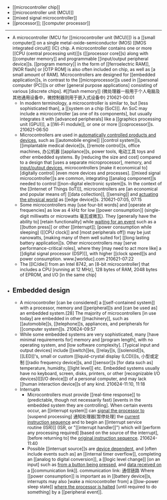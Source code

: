 - [[microcontroller chip]]
- [[microcontroller unit (MCU)]]
- [[mixed signal microcontroller]]
- [[processor]]; [[computer processor]]
- ---
- A microcontroller (MCU for [[microcontroller unit (MCU)]]) is a [[small computer]] on a single metal-oxide-semiconductor (MOS) [[MOS integrated circuit]] (IC) chip. A microcontroller contains one or more [[CPU (central processing unit)]]s ([[processor core]]s) along with [[computer memory]] and programmable [[input/output peripheral device]]s. [[program memory]] in the form of [[ferroelectric RAM]], [NOR flash] or [OTP ROM] is also often included on chip, as well as [a small amount of RAM]. Microcontrollers are designed for [[embedded application]]s, in contrast to the [[microprocessor]]s used in [[personal computer (PC)]]s or other [general purpose applications] consisting of various [discrete chips]. #[[flash memory]]
(微处理器一般用于个人电脑及其他通用设备中，微控制器则用于嵌入式设备中)
210621-00:01
    - In modern terminology, a microcontroller is similar to, but [less sophisticated than], a [[system on a chip (SoC)]]. An SoC may include a microcontroller [as one of its components], but usually integrates it with [advanced peripherals] like a [[graphics processing unit (GPU)]], a [[Wi-Fi module]], or one or more [[coprocessor]]s.
210621-06:50
    - Microcontrollers are used in [automatically controlled products and devices](((pjNd_Tx3C))), such as [[automobile engine]] [[control system]]s, [[implantable medical device]]s, [[remote control]]s, office machines, 办公机器 [[appliance]]s, power tools, 电动工具 toys and other embedded systems. By [reducing the size and cost] compared to a design that [uses a separate microprocessor], memory, and [input/output devices](((AGdgghnHW))), microcontrollers [make it economical to] [digitally control] [even more devices and processes]. [[mixed signal microcontroller]]s are common, integrating [[analog component]]s needed to control [[non-digital electronic system]]s. In the context of the [[Internet of Things (IoT)]], microcontrollers are [an economical and popular means of] [[data collection]], [[sensing]] and [actuating the physical world](((RaaVIQp6o))) as [[edge device]]s.
210621-07:05, 07:15
    - Some microcontrollers may [use four-bit words] and [operate at frequencies] as low as 4 kHz for low [[power consumption]] (single-digit milliwatts or microwatts 毫瓦或微瓦). They [generally have the ability to] [retain functionality] while [waiting for an event](((kgjxbGoaS))) such as a [[button press]] or other [[interrupt]]; [power consumption while sleeping] ([[CPU clock]] and [most peripherals off]) may be just nanowatts, [making many of them well suited for] [[long lasting battery application]]s. Other microcontrollers may [serve performance-critical roles], where they [may need to act more like] a [[digital signal processor (DSP)]], with higher [[clock speed]]s and power consumption. www.[worlduc].com
210621-07:22
    - The [[IC/die]] from an Intel 8742, an [8-bit microcontroller] that includes a CPU [running at 12 MHz], 128 bytes of RAM, 2048 bytes of EPROM, and I/O [in the same chip]
- ## Embedded design
    - A microcontroller [can be considered] a [[self-contained system]] with a processor, memory and [[peripheral]]s and [can be used as] an embedded system.[28] The majority of microcontrollers [in use today] are embedded in other [[machinery]], such as [[automobile]]s, [[telephone]]s, appliances, and peripherals for [[computer system]]s.
210624-09:57
    - While some embedded systems are very sophisticated, many [have minimal requirements for] memory and [program length], with no operating system, and [low software complexity]. [Typical input and output devices] include [[switch]]es, [[relay]]s, [[solenoid]]s, [[LED]]'s, small or custom [[liquid-crystal display (LCD)]]s, 小型或定制 [[radio frequency device]]s, and [[sensor]]s [for data such as] temperature, humidity, [[light level]] etc. Embedded systems usually have no keyboard, screen, disks, printers, or other [recognizable I/O devices]([[I/O device]]) of a personal computer, and may lack [[human interaction device]]s of any kind.
210624-11:10, 11:18
    - Interrupts
        - Microcontrollers must provide [[real-time response]] to (predictable, though not necessarily fast) [events in the embedded system they are controlling]. When certain events occur, an [[interrupt system]] can [signal the processor to](((OV5j6k98r))) [suspend processing] 通知处理器[暂停处理] the [current instruction sequence](((SQmgy_TRf))) and to begin an [[interrupt service routine (ISR)]] (ISR, or "[[interrupt handler]]") which will [perform any processing required] [based on the source of the interrupt], [before returning to] the [original instruction sequence](((SQmgy_TRf))). 
210624-11:40
        - Possible [[interrupt source]]s are [device dependent](), and [often include events such as] an [[internal timer overflow]], completing an [[analog to digital conversion]], a [[logic level change]] [on an input] such as [from a button being pressed](), and [data received on]() a [[communication link]]. communication link: 通信链路 Where [[power consumption]] is important as in [[battery device]]s, interrupts may also [wake a microcontroller from] a [[low-power sleep state]] [where the processor is halted](((TEXEBN31f))) [until required to do something] by a [[peripheral event]].
